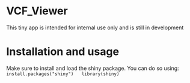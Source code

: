 # VCF_Viewer
This tiny app is intended for internal use only and is still in development

# Installation and usage
Make sure to install and load the shiny package. You can do so using: 
<br>
    ```
    install.packages("shiny")  
    library(shiny)
    ```
